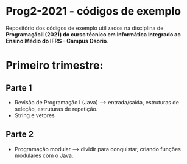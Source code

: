 # Prog2-2021 - códigos de exemplo
Repositório dos códigos de exemplo utilizados na disciplina de **ProgramaçãoII (2021) do curso técnico em Informática Integrado ao Ensino Médio do IFRS - Campus Osorio**.
# Primeiro trimestre:

## Parte 1
* Revisão de Programação I (Java) --> entrada/saída, estruturas de seleção, estruturas de repetição.
* String e vetores

## Parte 2
* Programação modular --> dividir para conquistar, criando funções modulares com o Java.



